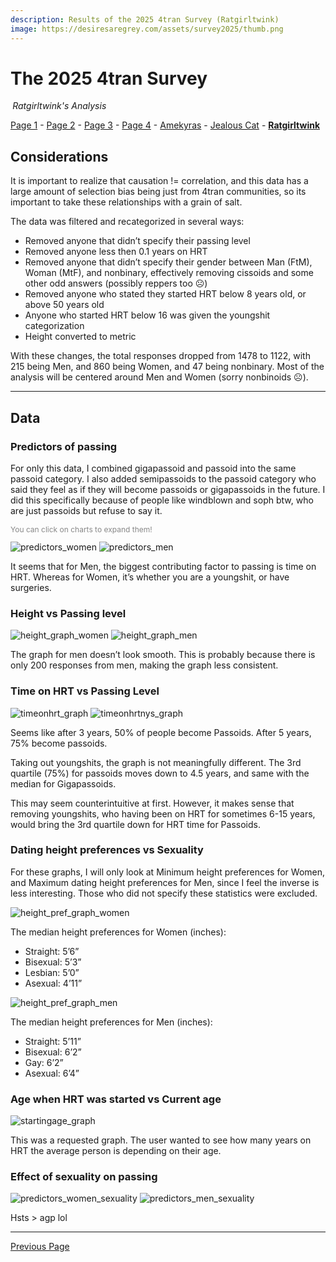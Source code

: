 ```yaml
---
description: Results of the 2025 4tran Survey (Ratgirltwink)
image: https://desiresaregrey.com/assets/survey2025/thumb.png
---
```


# The 2025 4tran Survey
<h6 style="margin: 0 0.2rem">Ratgirltwink's Analysis</h6>

[Page 1](../) - [Page 2](../2) - [Page 3](../3) - [Page 4](../4) - [Amekyras](../amekyras) - [Jealous Cat](../jealouscat) - [**Ratgirltwink**]()

## Considerations

It is important to realize that causation != correlation, and this data has a large amount of selection bias being just from 4tran communities, so its important to take these relationships with a grain of salt.

The data was filtered and recategorized in several ways:

-	Removed anyone that didn’t specify their passing level
-	Removed anyone less then 0.1 years on HRT
-	Removed anyone that didn’t specify their gender between Man (FtM), Woman (MtF), and nonbinary, effectively removing cissoids and some other odd answers (possibly reppers too ☹)
-	Removed anyone who stated they started HRT below 8 years old, or above 50 years old
-	Anyone who started HRT below 16 was given the youngshit categorization
-	Height converted to metric

With these changes, the total responses dropped from 1478 to 1122, with 215 being Men, and 860 being Women, and 47 being nonbinary. Most of the analysis will be centered around Men and Women (sorry nonbinoids ☹).

___

## Data

### Predictors of passing

For only this data, I combined gigapassoid and passoid into the same passoid category.
I also added semipassoids to the passoid category who said they feel as if they will become passoids or gigapassoids in the future. I did this specifically because of people like windblown and soph btw, who are just passoids but refuse to say it.

<p style="font-size: 12px; color: #888">You can click on charts to expand them!</p>

<div class="button-container">
  <img alt="predictors_women" src="/assets/survey2025/img/ratgirltwink/predictors_women.png">
  <img alt="predictors_men" src="/assets/survey2025/img/ratgirltwink/predictors_men.png">
</div>

It seems that for Men, the biggest contributing factor to passing is time on HRT. Whereas for Women, it’s whether you are a youngshit, or have surgeries.

### Height vs Passing level

<div class="button-container">
  <img alt="height_graph_women" src="/assets/survey2025/img/ratgirltwink/height_graph_women.png">
  <img alt="height_graph_men" src="/assets/survey2025/img/ratgirltwink/height_graph_men.png">
</div>

The graph for men doesn’t look smooth. This is probably because there is only 200 responses from men, making the graph less consistent.

### Time on HRT vs Passing Level

<div class="button-container">
  <img alt="timeonhrt_graph" src="/assets/survey2025/img/ratgirltwink/timeonhrt_graph.png">
  <img alt="timeonhrtnys_graph" src="/assets/survey2025/img/ratgirltwink/timeonhrtnys_graph.png">
</div>

Seems like after 3 years, 50% of people become Passoids. After 5 years, 75% become passoids.

Taking out youngshits, the graph is not meaningfully different. The 3rd quartile (75%) for passoids moves down to 4.5 years, and same with the median for Gigapassoids. 

This may seem counterintuitive at first. However, it makes sense that removing youngshits, who having been on HRT for sometimes 6-15 years, would bring the 3rd quartile down for HRT time for Passoids.

### Dating height preferences vs Sexuality

For these graphs, I will only look at Minimum height preferences for Women, and Maximum dating height preferences for Men, since I feel the inverse is less interesting. Those who did not specify these statistics were excluded.

<div class="button-container">
  <div>
    <img alt="height_pref_graph_women" src="/assets/survey2025/img/ratgirltwink/height_pref_graph_women.png">
    <p>The median height preferences for Women (inches):</p>
    <ul>
      <li>Straight: 5’6”</li>
      <li>Bisexual: 5’3”</li>
      <li>Lesbian: 5’0”</li>
      <li>Asexual: 4’11”</li>
    </ul>
  </div>
  <div>
    <img alt="height_pref_graph_men" src="/assets/survey2025/img/ratgirltwink/height_pref_graph_men.png">
    <p>The median height preferences for Men (inches):</p>
    <ul>
      <li>Straight: 5’11”</li>
      <li>Bisexual: 6’2”</li>
      <li>Gay: 6’2”</li>
      <li>Asexual: 6’4”</li>
    </ul>
  </div>
</div>

### Age when HRT was started vs Current age

![startingage_graph](/assets/survey2025/img/ratgirltwink/startingage_graph.png)

This was a requested graph. The user wanted to see how many years on HRT the average person is depending on their age.

### Effect of sexuality on passing

<div class="button-container">
  <img alt="predictors_women_sexuality" src="/assets/survey2025/img/ratgirltwink/predictors_women_sexuality.png">
  <img alt="predictors_men_sexuality" src="/assets/survey2025/img/ratgirltwink/predictors_men_sexuality.png">
</div>

Hsts > agp lol

___

<div class="button-container">
  <a class="big-button" href="../jealouscat">Previous Page</a>
</div>